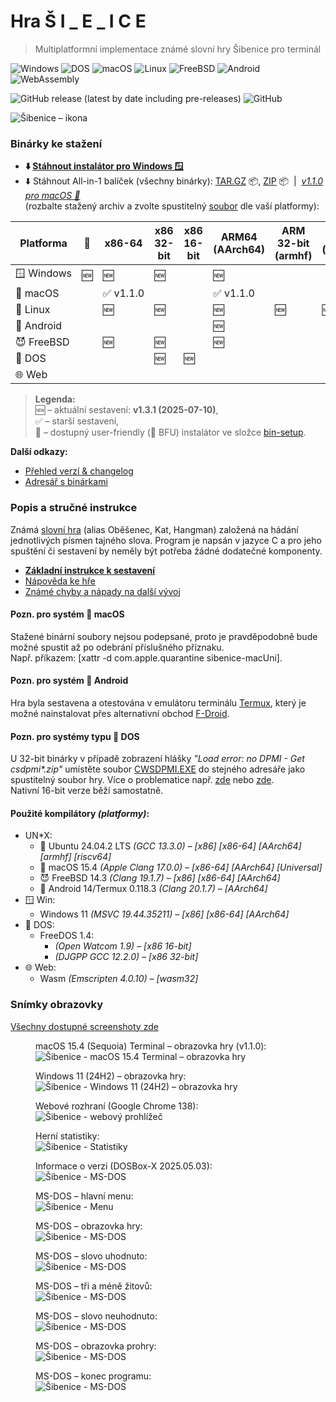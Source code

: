 # Hra&nbsp;Š&nbsp;I&nbsp;\_&nbsp;E&nbsp;_&nbsp;I&nbsp;C&nbsp;E

> Multiplatformní implementace známé slovní hry Šibenice pro terminál

![Windows](https://img.shields.io/badge/OS-Windows-lightgrey?logo=pcgamingwiki&logoColor=white)
![DOS](https://img.shields.io/badge/OS-DOS-lightgrey?logo=d&logoColor=white)
![macOS](https://img.shields.io/badge/OS-macOS-black?logo=apple&logoColor=white)
![Linux](https://img.shields.io/badge/OS-Linux-black?logo=linux&logoColor=white)
![FreeBSD](https://img.shields.io/badge/OS-FreeBSD-black?logo=freebsd&logoColor=white)
![Android](https://img.shields.io/badge/OS-Android-3DDC84?logo=android&logoColor=white)
![WebAssembly](https://img.shields.io/badge/Web-Assembly-654FF0?logo=webassembly&logoColor=white)

![GitHub release (latest by date including pre-releases)](https://img.shields.io/github/v/release/ma-ta/hra-sibenice?include_prereleases)
![GitHub](https://img.shields.io/github/license/ma-ta/hra-sibenice)

![Šibenice – ikona](/res/github.png)


### Binárky ke stažení

- **⬇️&nbsp;[Stáhnout instalátor pro Windows&nbsp;🪟](//github.com/ma-ta/hra-sibenice/releases/download/v1.3.1/sibenice-setupwin.exe)**
- ⬇️&nbsp;Stáhnout All-in-1 balíček (všechny binárky): 
  [TAR.GZ](//github.com/ma-ta/hra-sibenice/releases/download/v1.3.1/sibenice-bin.tar.gz)&nbsp;📦, 
  [ZIP](//github.com/ma-ta/hra-sibenice/releases/download/v1.3.1/sibenice-bin.zip)&nbsp;📦&nbsp;&nbsp;|&nbsp;&nbsp;*[v1.1.0 pro macOS&nbsp;🍎](https://github.com/ma-ta/hra-sibenice/releases/tag/v1.1.0)*<br>
  (rozbalte stažený archiv a zvolte spustitelný [soubor](https://github.com/ma-ta/hra-sibenice/blob/v1.3.1/bin/#readme) dle vaší platformy):

| Platforma       | <span title="Instalátor">💽</span> | x86-64          | x86<br>32-bit  | x86<br>16-bit      | ARM64<br>(AArch64) | ARM 32-bit<br>(armhf) | RISC-V<br>(riscv64) | <span title="WebAssembly">Wasm<br>(wasm32)</span>
|-----------------|------------------------------------|-----------------|----------------|--------------------|--------------------|-----------------------|---------------------|--------------------------------------------------
| 🪟&nbsp;Windows | 🆕                                 | 🆕             | 🆕             |                    | 🆕                 |                       |                     |
| 🍎&nbsp;macOS   |                                    | ✅&nbsp;v1.1.0  |                |                    | ✅&nbsp;v1.1.0     |                       |                     |
| 🐧&nbsp;Linux   |                                    | 🆕              | 🆕            |                    | 🆕                 | 🆕                   | 🆕                  |
| 🤖&nbsp;Android |                                    |                 |                |                    | 🆕                 |                       |                     |
| 😈&nbsp;FreeBSD |                                    | 🆕              | 🆕            |                    | 🆕                 |                       |                     |
| 💾&nbsp;DOS     |                                    |                 | 🆕             | 🆕                 |                    |                       |                     |
| 🌐&nbsp;Web     |                                    |                 |                |                    |                    |                       |                     | 🆕

> **Legenda:**  
🆕&nbsp;–&nbsp;aktuální sestavení: **v1.3.1 (2025-07-10)**,  
✅&nbsp;–&nbsp;starší sestavení,  
💽&nbsp;–&nbsp;dostupný user-friendly (🐤 BFU) instalátor ve složce [bin-setup](https://github.com/ma-ta/hra-sibenice/tree/v1.3.1/bin-setup).

**Další odkazy:**
- [Přehled verzí &amp; changelog](//github.com/ma-ta/hra-sibenice/releases)
- [Adresář s binárkami](https://github.com/ma-ta/hra-sibenice/tree/v1.3.1/bin)


### Popis a stručné instrukce
Známá <a title="Wikipedie" href="//cs.wikipedia.org/wiki/%C5%A0ibenice_(hra)">slovní hra</a> (alias Oběšenec, Kat, Hangman) založená na hádání jednotlivých písmen tajného slova.
Program je napsán v jazyce C a pro jeho spuštění či sestavení by neměly být potřeba žádné dodatečné komponenty.

- **[Základní instrukce k sestavení](https://github.com/ma-ta/hra-sibenice/blob/v1.3.1/how_make.md)**
- [Nápověda ke hře](https://github.com/ma-ta/hra-sibenice/blob/v1.3.1/res/napoveda.md)
- [Známé chyby a nápady na další vývoj](https://github.com/ma-ta/hra-sibenice/blob/v1.3.1/res/poznamky.md)

#### Pozn. pro systém 🍎&nbsp;macOS
Stažené binární soubory nejsou podepsané, proto je pravděpodobně bude možné spustit až po odebrání příslušného příznaku.<br>
Např. příkazem: [xattr -d com.apple.quarantine sibenice-macUni].

#### Pozn. pro systém 🤖&nbsp;Android
Hra byla sestavena a otestována v emulátoru terminálu [Termux](https://termux.dev/en/), který je možné
nainstalovat přes alternativní obchod [F-Droid](https://f-droid.org/en/packages/com.termux/).

#### Pozn. pro systémy typu 💾&nbsp;DOS
U 32-bit binárky v případě zobrazení hlášky *"Load error: no DPMI - Get csdpmi\*.zip"* umístěte soubor [CWSDPMI.EXE](/bin/CWSDPMI.EXE) do stejného adresáře jako spustitelný soubor hry. Více o problematice např. [zde](//en.wikipedia.org/wiki/CWSDPMI) nebo [zde](https://sandmann.dotster.com/cwsdpmi/).  
Nativní 16-bit verze běží samostatně.

#### Použité kompilátory *(platformy)*:
- UN*X:
  - 🐧&nbsp;Ubuntu 24.04.2 LTS *(GCC 13.3.0) &ndash; [x86] [x86-64] [AArch64] [armhf] [riscv64]*
  - 🍎&nbsp;macOS 15.4 *(Apple Clang 17.0.0) &ndash; [x86-64] [AArch64] [Universal]*
  - 😈&nbsp;FreeBSD 14.3 *(Clang 19.1.7) &ndash; [x86] [x86-64] [AArch64]*
  - 🤖&nbsp;Android 14/Termux 0.118.3 *(Clang 20.1.7) &ndash; [AArch64]*
- 🪟&nbsp;Win:
  - Windows 11 *(MSVC 19.44.35211) &ndash; [x86] [x86-64] [AArch64]*
- 💾&nbsp;DOS:
  - FreeDOS 1.4:
    - *(Open Watcom 1.9) &ndash; [x86 16-bit]*
    - *(DJGPP GCC 12.2.0) &ndash; [x86 32-bit]*
- 🌐&nbsp;Web:
  - Wasm *(Emscripten 4.0.10) &ndash; [wasm32]*

### Snímky obrazovky

[Všechny dostupné screenshoty zde](https://github.com/ma-ta/hra-sibenice/tree/v1.3.1/res/screenshots)

<figure>
  <figcaption>macOS 15.4 (Sequoia) Terminal&nbsp;&ndash;&nbsp;obrazovka hry (v1.1.0):</figcaption>
  <img src="res/screenshots/hra-macos.png" alt="Šibenice - macOS 15.4 Terminal&nbsp;&ndash;&nbsp;obrazovka hry">
</figure>

<figure>
  <figcaption>Windows 11 (24H2)&nbsp;&ndash;&nbsp;obrazovka hry:</figcaption>
  <img src="res/screenshots/hra-win.png" alt="Šibenice - Windows 11 (24H2)&nbsp;&ndash;&nbsp;obrazovka hry">
</figure>

<figure>
  <figcaption>Webové rozhraní (Google Chrome 138):</figcaption>
  <img src="res/screenshots/hra-web.png" alt="Šibenice - webový prohlížeč">
</figure>

<figure>
  <figcaption>Herní statistiky:</figcaption>
  <img src="res/screenshots/kronika.png" alt="Šibenice - Statistiky">
</figure>

<figure>
  <figcaption>Informace o verzi (DOSBox-X 2025.05.03):</figcaption>
  <img src="res/screenshots/prepinace-dos.png" alt="Šibenice - MS-DOS">
</figure>

<figure>
  <figcaption>MS-DOS&nbsp;&ndash;&nbsp;hlavní menu:</figcaption>
  <img src="res/screenshots/menu-dos.png" alt="Šibenice - Menu">
</figure>

<figure>
  <figcaption>MS-DOS&nbsp;&ndash;&nbsp;obrazovka hry:</figcaption>
  <img src="res/screenshots/hra-dos.png" alt="Šibenice - MS-DOS">
</figure>

<figure>
  <figcaption>MS-DOS&nbsp;&ndash;&nbsp;slovo uhodnuto:</figcaption>
  <img src="res/screenshots/uhodl-dos.png" alt="Šibenice - MS-DOS">
</figure>

<figure>
  <figcaption>MS-DOS&nbsp;&ndash;&nbsp;tři a méně žitovů:</figcaption>
  <img src="res/screenshots/malozivotu-dos.png" alt="Šibenice - MS-DOS">
</figure>

<figure>
  <figcaption>MS-DOS&nbsp;&ndash;&nbsp;slovo neuhodnuto:</figcaption>
  <img src="res/screenshots/neuhodl-dos.png" alt="Šibenice - MS-DOS">
</figure>

<figure>
  <figcaption>MS-DOS&nbsp;&ndash;&nbsp;obrazovka prohry:</figcaption>
  <img src="res/screenshots/prohra2-dos.png" alt="Šibenice - MS-DOS">
</figure>

<figure>
  <figcaption>MS-DOS&nbsp;&ndash;&nbsp;konec programu:</figcaption>
  <img src="res/screenshots/konec-dos.png" alt="Šibenice - MS-DOS">
</figure>
